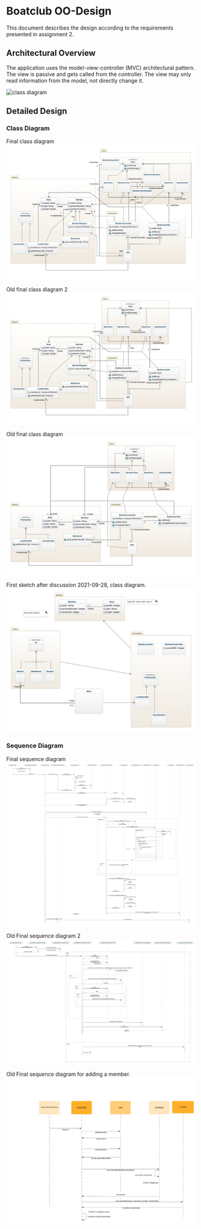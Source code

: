 # Boatclub OO-Design
This document describes the design according to the requirements presented in assignment 2.

## Architectural Overview
The application uses the model-view-controller (MVC) architectural pattern. The view is passive and gets called from the controller. The view may only read information from the model, not directly change it.

![class diagram](img/package_diagram.jpg)

## Detailed Design
### Class Diagram
Final class diagram 
![final class diagram](img/class-diagram2201.png)

Old final class diagram 2
![Old final class diagram 2](img/last-updated-diagram.jpeg)

Old final class diagram
![old final class diagram](img/new_updated_diagram.jpeg)

First sketch after discussion 2021-09-28, class diagram.
![class diagram sketch](img/class-diagram_1_sketch.png)


### Sequence Diagram
Final sequence diagram
![final sequence diagram](img/sequence-diagram2201.png)


Old Final sequence diagram 2
![final sequence diagram](img/last-updated-sequence-diagram.jpeg)

Old Final sequence diagram for adding a member.
![old final sequence diagram](img/Sequence_diagram.jpeg)
